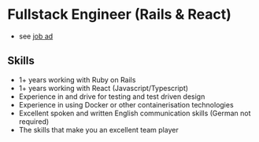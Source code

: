 # Fullstack Engineer (Rails & React)

- see [job ad](https://berlinstartupjobs.com/engineering/fullstack-engineer-rails-react-b2c-talent-platform-f-m-d-heyjobs/)

## Skills

- 1+ years working with Ruby on Rails
- 1+ years working with React (Javascript/Typescript)
- Experience in and drive for testing and test driven design
- Experience in using Docker or other containerisation technologies
- Excellent spoken and written English communication skills (German not required)
- The skills that make you an excellent team player

